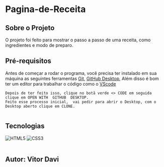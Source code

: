 # Pagina-de-Receita
## Sobre o Projeto
O projeto foi feito para mostrar o passo a passo de uma receita, como ingredientes e modo de preparo.

## Pré-requisitos
Antes de começar a rodar o programa, você precisa ter instalado em sua máquina as seguintes ferramentas <a href="https://git-scm.com/downloads">Git</a>, <a href="https://desktop.github.com/">GitHub Desktop</a>, Além disso é bom ter um editor para trabalhar o código como o <a href="https://code.visualstudio.com/download">VScode</a> 

```
Depois de ter feito isso, clique no botã verde <> CODE em seguida clique em OPEN WITH  GITHUB  DESKTOP.
Feito esse processo inicial,  vai pedir para abrir o Desktop, com o Desktop aberto clique em CLONE.


```

## Tecnologias
<div>
    <img alt="HTML5" src="https://img.shields.io/badge/HTML5-E34F26?style=for-the-badge&logo=html5&logoColor=white"/>
    <img alt="CSS3" src="https://img.shields.io/badge/CSS3-1572B6?style=for-the-badge&logo=css3&logoColor=white"/> 
</div>
<br/>

## Autor: Vitor Davi
